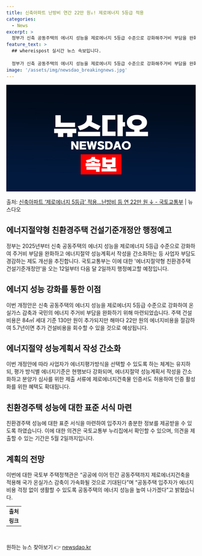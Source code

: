 ```yaml
---
title: 신축아파트 난방비 연간 22만 원↓! 제로에너지 5등급 적용
categories:
  - News
excerpt: >
  정부가 신축 공동주택의 에너지 성능을 제로에너지 5등급 수준으로 강화해주거비 부담을 완화하고 에너지절약 성능…
feature_text: >
  ## whereispost 실시간 뉴스 속보입니다.

  정부가 신축 공동주택의 에너지 성능을 제로에너지 5등급 수준으로 강화해주거비 부담을 완화하고 에너지절약 성능…
image: '/assets/img/newsdao_breakingnews.jpg'
---
```


![뉴스다오 속보](/assets/img/newsdao_breakingnews.jpg)

<p>출처: <a href="https://newsdao.kr/3567" rel="dofollow">신축아파트 ‘제로에너지 5등급’ 적용…난방비 등 연 22만 원 ↓ - 국토교통부</a> | 뉴스다오</p>

<h2 data-ke-size="size26">에너지절약형 친환경주택 건설기준개정안 행정예고</h2>
<p data-ke-size="size16">정부는 2025년부터 신축 공동주택의 에너지 성능을 제로에너지 5등급 수준으로 강화하여 주거비 부담을 완화하고 에너지절약 성능계획서 작성을 간소화하는 등 사업자 부담도 경감하는 제도 개선을 추진합니다. 국토교통부는 이에 대한 '에너지절약형 친환경주택 건설기준개정안'을 오는 12일부터 다음 달 2일까지 행정예고할 예정입니다.</p>

<h2 data-ke-size="size26">에너지 성능 강화를 통한 이점</h2>
<p data-ke-size="size16">이번 개정안은 신축 공동주택의 에너지 성능을 제로에너지 5등급 수준으로 강화하여 온실가스 감축과 국민의 에너지 주거비 부담을 완화하기 위해 마련되었습니다. 주택 건설 비용은 84㎡ 세대 기준 130만 원이 추가되지만 해마다 22만 원의 에너지비용을 절감하여 5.7년이면 추가 건설비용을 회수할 수 있을 것으로 예상됩니다.</p>

<h2 data-ke-size="size26">에너지절약 성능계획서 작성 간소화</h2>
<p data-ke-size="size16">이번 개정안에 따라 사업자가 에너지평가방식을 선택할 수 있도록 하는 체계는 유지하되, 평가 방식별 에너지기준은 현행보다 강화되며, 에너지절약 성능계획서 작성을 간소화하고 분양가 심사를 위한 제출 서류에 제로에너지건축물 인증서도 허용하여 인증 활성화를 위한 혜택도 확대됩니다.</p>

<h2 data-ke-size="size26">친환경주택 성능에 대한 표준 서식 마련</h2>
<p data-ke-size="size16">친환경주택 성능에 대한 표준 서식을 마련하여 입주자가 충분한 정보를 제공받을 수 있도록 하였습니다. 이에 대한 의견은 국토교통부 누리집에서 확인할 수 있으며, 의견을 제출할 수 있는 기간은 5월 2일까지입니다.</p>

<h2 data-ke-size="size26">계획의 전망</h2>
<p data-ke-size="size16">이번에 대한 국토부 주택정책관은 “공공에 이어 민간 공동주택까지 제로에너지건축을 적용해 국가 온실가스 감축이 가속화될 것으로 기대된다”며 “공동주택 입주자가 에너지비용 걱정 없이 생활할 수 있도록 공동주택의 에너지 성능을 높여 나가겠다”고 밝혔습니다.</p>

<table>
	<tr>
		<td style="text-align: center; height: 17px;"><b>출처</b></td>
	</tr>
	<tr>
		<td style="text-align: center; height: 17px;"><b>링크</b></td>
	</tr>
</table>
<p data-ke-size="size16">&nbsp;</p> 

원하는 뉴스 찾아보기 👉 <a href="https://newsdao.kr" rel="dofollow">newsdao.kr</a>


